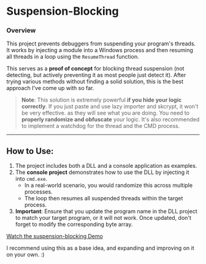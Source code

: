 # **Suspension-Blocking**

### **Overview**
This project prevents debuggers from suspending your program's threads. It works by injecting a module into a Windows process and then resuming all threads in a loop using the `ResumeThread` function. 

This serves as a **proof of concept** for blocking thread suspension (not detecting, but actively preventing it as most people just detect it). After trying various methods without finding a solid solution, this is the best approach I've come up with so far.

> **Note**: This solution is extremely powerful **if you hide your logic correctly**. If you just paste and use lazy importer and skcrypt, it won't be very effective. as they will see what you are doing. You need to **properly randomize and obfuscate** your logic. It's also recommended to implement a watchdog for the thread and the CMD process.

---

## **How to Use:**

1. The project includes both a DLL and a console application as examples.
2. The **console project** demonstrates how to use the DLL by injecting it into `cmd.exe`. 
   - In a real-world scenario, you would randomize this across multiple processes.
   - The loop then resumes all suspended threads within the target process.
3. **Important**: Ensure that you update the program name in the DLL project to match your target program, or it will not work. Once updated, don't forget to modify the corresponding byte array.

[Watch the suspension-blocking Demo](https://github.com/kaiiskirrrrr/suspension-blocking/blob/27e76aaed8a9a970cd3d4b3e7d91c7275a10d485/initialization/2024-09-24%2017-27-50.mp4)

I recommend using this as a base idea, and expanding and improving on it on your own. :)
